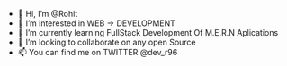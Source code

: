 - 👋 Hi, I’m @Rohit
- 👀 I’m interested in WEB -> DEVELOPMENT 
- 🌱 I’m currently learning FullStack Development Of M.E.R.N Aplications
- 💞️ I’m looking to collaborate on any open Source 
- 📫 You can find me on TWITTER @dev_r96

<!---
sk3l3dor/sk3l3dor is a ✨ special ✨ repository because its `README.md` (this file) appears on your GitHub profile.
You can click the Preview link to take a look at your changes.
--->
